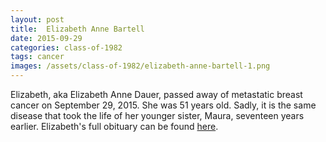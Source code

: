```yaml
---
layout: post
title:  Elizabeth Anne Bartell
date: 2015-09-29
categories: class-of-1982
tags: cancer
images: /assets/class-of-1982/elizabeth-anne-bartell-1.png
---
```

Elizabeth, aka Elizabeth Anne Dauer, passed away of metastatic breast cancer on September 29, 2015.  She was 51 years old.  Sadly, it is the same disease that took the life of her younger sister, Maura, seventeen years earlier.  Elizabeth's full obituary can be found [here](http://tinyurl.com/q7xs4ae).
